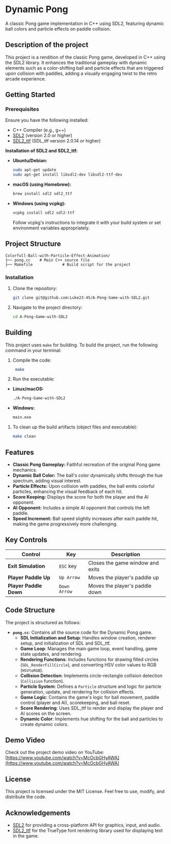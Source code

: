 
# Dynamic Pong

A classic Pong game implementation in C++ using SDL2, featuring dynamic ball colors and particle effects on paddle collision.

## Description of the project

This project is a rendition of the classic Pong game, developed in C++ using the SDL2 library. It enhances the traditional gameplay with dynamic elements such as a color-shifting ball and particle effects that are triggered upon collision with paddles, adding a visually engaging twist to the retro arcade experience.

## Getting Started

### Prerequisites
Ensure you have the following installed:
- C++ Compiler (e.g., g++)
- [SDL2](https://www.libsdl.org/) (version 2.0 or higher)
- [SDL2_ttf](https://www.libsdl.org/projects/SDL_ttf/) (SDL_ttf version 2.0.14 or higher)

**Installation of SDL2 and SDL2_ttf:**

* **Ubuntu/Debian:**
  ```bash
  sudo apt-get update
  sudo apt-get install libsdl2-dev libsdl2-ttf-dev
  ```
* **macOS (using Homebrew):**
  ```bash
  brew install sdl2 sdl2_ttf
  ```
* **Windows (using vcpkg):**
  ```bash
  vcpkg install sdl2 sdl2-ttf
  ```
  Follow vcpkg's instructions to integrate it with your build system or set environment variables appropriately.

## Project Structure

```
Colorfull-Ball-with-Particle-Effect-Animation/
├── pong.cc    # Main C++ source file
├── Makefile             # Build script for the project
```

### Installation
1. Clone the repository:
   ```bash
   git clone git@github.com:Luke23-45/A-Pong-Game-with-SDL2.git
   ```
2. Navigate to the project directory:
   ```bash
   cd A-Pong-Game-with-SDL2
   ```

## Building

This project uses `make` for building. To build the project, run the following command in your terminal:

1. Compile the code:
   ```bash
    make
   ```

4. Run the executable:

* **Linux/macOS:**
   ```bash
   ./A-Pong-Game-with-SDL2
   ```

* **Windows:**
   ```bash
   main.exe
   ```

1. To clean up the build artifacts (object files and executable):
   ```bash
   make clean
   ```

## Features

* **Classic Pong Gameplay:** Faithful recreation of the original Pong game mechanics.
* **Dynamic Ball Color:** The ball's color dynamically shifts through the hue spectrum, adding visual interest.
* **Particle Effects:** Upon collision with paddles, the ball emits colorful particles, enhancing the visual feedback of each hit.
* **Score Keeping:**  Displays the score for both the player and the AI opponent.
* **AI Opponent:**  Includes a simple AI opponent that controls the left paddle.
* **Speed Increment:** Ball speed slightly increases after each paddle hit, making the game progressively more challenging.

## Key Controls

| Control             | Key        | Description                     |
| ------------------- | ---------- | ------------------------------- |
| **Exit Simulation** | `ESC` key  | Closes the game window and exits |
| **Player Paddle Up**   | `Up Arrow` | Moves the player's paddle up     |
| **Player Paddle Down** | `Down Arrow`| Moves the player's paddle down   |

## Code Structure

The project is structured as follows:

* **`pong.cc`**: Contains all the source code for the Dynamic Pong game.
    * **SDL Initialization and Setup**: Handles window creation, renderer setup, and initialization of SDL and SDL_ttf.
    * **Game Loop**:  Manages the main game loop, event handling, game state updates, and rendering.
    * **Rendering Functions**: Includes functions for drawing filled circles (`SDL_RenderFillCircle`), and converting HSV color values to RGB (`HSVtoRGB`).
    * **Collision Detection**: Implements circle-rectangle collision detection (`Collision` function).
    * **Particle System**: Defines a `Particle` structure and logic for particle generation, update, and rendering for collision effects.
    * **Game Logic**:  Contains the game's logic for ball movement, paddle control (player and AI), scorekeeping, and ball reset.
    * **Score Rendering**: Uses SDL_ttf to render and display the player and AI scores on the screen.
    * **Dynamic Color**: Implements hue shifting for the ball and particles to create dynamic colors.


## Demo Video
Check out the project demo video on YouTube: [https://www.youtube.com/watch?v=McOcbGHyAWA](https://www.youtube.com/watch?v=McOcbGHyAWA)

## License

This project is licensed under the MIT License. Feel free to use, modify, and distribute the code.

## Acknowledgements

- [SDL2](https://www.libsdl.org/) for providing a cross-platform API for graphics, input, and audio.
- [SDL2_ttf](https://www.libsdl.org/projects/SDL_ttf/) for the TrueType font rendering library used for displaying text in the game.
```
